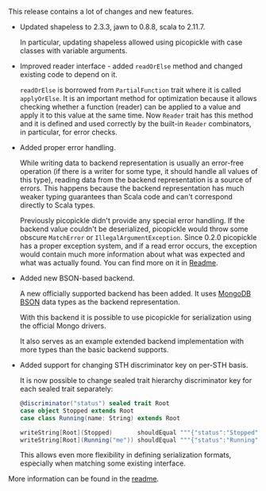 This release contains a lot of changes and new features.

* Updated shapeless to 2.3.3, jawn to 0.8.8, scala to 2.11.7.

  In particular, updating shapeless allowed using picopickle with case classes with variable arguments.
  
* Improved reader interface - added `readOrElse` method and changed existing code to depend on it.

  `readOrElse` is borrowed from `PartialFunction` trait where it is called `applyOrElse`. It is an
  important method for optimization because it allows checking whether a function (reader) can be
  applied to a value and apply it to this value at the same time. Now `Reader` trait has this method
  and it is defined and used correctly by the built-in `Reader` combinators, in particular,
  for error checks.
  
* Added proper error handling.

  While writing data to backend representation is usually an error-free operation (if there is a writer
  for some type, it should handle all values of this type), reading data from the backend representation
  is a source of errors. This happens because the backend representation has much weaker typing guarantees
  than Scala code and can't correspond directly to Scala types.
  
  Previously picopickle didn't provide any special error handling. If the backend value couldn't be
  deserialized, picopickle would throw some obscure `MatchError` or `IllegalArgumentException`. Since
  0.2.0 picopickle has a proper exception system, and if a read error occurs, the exception would contain
  much more information about what was expected and what was actually found. You can find more on it
  in [Readme][readme-error-handling].
  
* Added new BSON-based backend.

  A new officially supported backend has been added. It uses [MongoDB BSON][mongodb-bson] data types
  as the backend representation.
  
  With this backend it is possible to use picopickle for serialization using the official Mongo drivers.
  
  It also serves as an example extended backend implementation with more types than the basic backend
  supports.

* Added support for changing STH discriminator key on per-STH basis.

  It is now possible to change sealed trait hierarchy discriminator key for each sealed trait separately:
  
  ```scala
  @discriminator("status") sealed trait Root
  case object Stopped extends Root
  case class Running(name: String) extends Root
  
  writeString[Root](Stopped)       shouldEqual """{"status":"Stopped"}"""
  writeString[Root](Running("me")) shouldEqual """{"status":"Running","name":"me"}"""
  ```
  
  This allows even more flexibility in defining serialization formats, especially when matching some
  existing interface.
  
More information can be found in the [readme](https://github.com/netvl/picopickle#readme).

  [readme-error-handling]: https://github.com/netvl/picopickle#error-handling
  [mongodb-bson]: http://mongodb.github.io/mongo-java-driver/3.0/bson/
  
